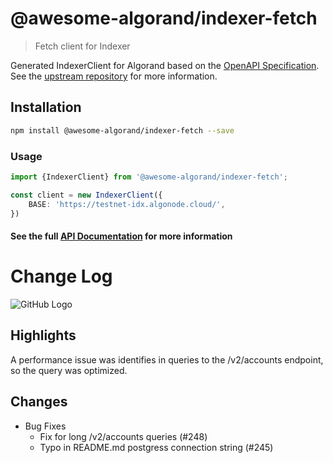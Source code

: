 
# @awesome-algorand/indexer-fetch
> Fetch client for Indexer

Generated IndexerClient for Algorand based on the [OpenAPI Specification](https://raw.githubusercontent.com/algorand/indexer/2.2.1/api/indexer.oas3.yml). 
See the [upstream repository](https://github.com/algorand/indexer) for more information.

## Installation

```bash
npm install @awesome-algorand/indexer-fetch --save
```

### Usage

```typescript
import {IndexerClient} from '@awesome-algorand/indexer-fetch';

const client = new IndexerClient({
    BASE: 'https://testnet-idx.algonode.cloud/',
})
```

#### See the full [API Documentation](https://awesome-algorand.github.io/algo-fetch/guides/clients/indexer/) for more information

# Change Log
![GitHub Logo](https://www.algorand.com/static/link-grid-bottom-252785b210330feb4966f54fc17cc7cc.jpg)

## Highlights

A performance issue was identifies in queries to the /v2/accounts endpoint, so the query was optimized.

## Changes

- Bug Fixes
  - Fix for long /v2/accounts queries (#248)
  - Typo in README.md postgress connection string (#245)

